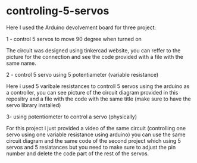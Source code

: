 # controling-5-servos
Here I used the Arduino devolvement board for three project:

1 - control 5 servos to move 90 degree when turned on

The circuit was designed using tinkercad website, you can reffer to the picture for the connection and see the code provided with a file with the same name.


2 - control 5 servo using 5 potentiameter (variable resistance) 

Here i used 5 varibale resistances to controll 5 servos using the arduino as a controller, you can see picture of the circuit diagram provided in this repositry and a file with the code with the same title (make sure to have the servo library installed)



3-  using potentiometer to control a servo (physically)

For this project i just provided a video of the same circuit (controlling one servo using one variable resistance using arduino) you can use the same circuit diagram and the same code of the second project which using 5 servos and 5 resiatances but you need to make sure to adjust the pin number and delete the code part of the rest of the servos.
